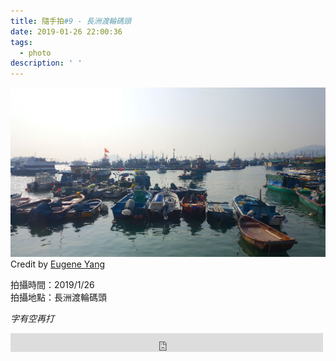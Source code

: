 ```yaml
---
title: 隨手拍#9 - 長洲渡輪碼頭
date: 2019-01-26 22:00:36
tags:
  - photo
description: ' '
---
```


![](/image/20190126_152452_v2.jpg)
Credit by [Eugene Yang](https://eugene87222.github.io/)

拍攝時間：2019/1/26  
拍攝地點：長洲渡輪碼頭  

_字有空再打_

<iframe src="https://www.google.com/maps/embed?pb=!1m14!1m8!1m3!1d922.5304242932684!2d114.0278685180235!3d22.208661331958744!3m2!1i1024!2i768!4f13.1!3m3!1m2!1s0x0%3A0x1025087a8d2077e5!2z6ZW35rSy5rih6Lyq56K86aCt!5e0!3m2!1szh-TW!2stw!4v1549461933685" width="500" height="30" frameborder="0" style="border:0" allowfullscreen></iframe>